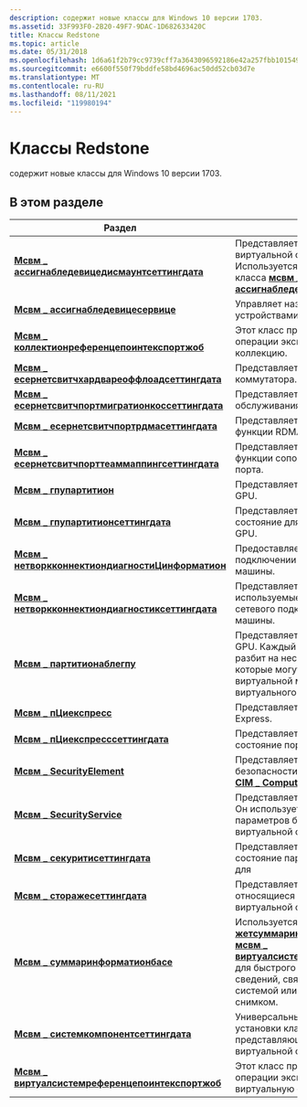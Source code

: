 ```yaml
---
description: содержит новые классы для Windows 10 версии 1703.
ms.assetid: 33F993F0-2B20-49F7-9DAC-1D682633420C
title: Классы Redstone
ms.topic: article
ms.date: 05/31/2018
ms.openlocfilehash: 1d6a61f2b79cc9739cff7a3643096592186e42a257fbb101549cd6719b75fc7b
ms.sourcegitcommit: e6600f550f79bddfe58bd4696ac50dd52cb03d7e
ms.translationtype: MT
ms.contentlocale: ru-RU
ms.lasthandoff: 08/11/2021
ms.locfileid: "119980194"
---
```

# <a name="redstone-classes"></a>Классы Redstone

содержит новые классы для Windows 10 версии 1703.

## <a name="in-this-section"></a>В этом разделе



| Раздел                                                                                                                | Описание                                                                                                                                                                                                                                                                                               |
|----------------------------------------------------------------------------------------------------------------------|-----------------------------------------------------------------------------------------------------------------------------------------------------------------------------------------------------------------------------------------------------------------------------------------------------------|
| [**Мсвм \_ ассигнабледевицедисмаунтсеттингдата**](msvm-assignabledevicedismountsettingdata.md)<br/>             | Представляет параметры виртуальной системы для импорта. Используется методом [**dismount**](msvm-assignabledeviceservice-dismountassignabledevice.md) класса [**мсвм \_ ассигнабледевицесервице**](msvm-assignabledeviceservice.md) .<br/>                                                        |
| [**Мсвм \_ ассигнабледевицесервице**](msvm-assignabledeviceservice.md)<br/>                                     | Управляет назначаемыми устройствами на компьютере узла.<br/>                                                                                                                                                                                                                                      |
| [**Мсвм \_ коллектионреференцепоинтекспортжоб**](msvm-collectionreferencepointexportjob.md)<br/>                 | Этот класс представляет задание операции экспорта точки ссылки на коллекцию.<br/>                                                                                                                                                                                                                       |
| [**Мсвм \_ есернетсвитчхардвареоффлоадсеттингдата**](msvm-ethernetswitchhardwareoffloadsettingdata.md)<br/>   | Представляет параметры разгрузки коммутатора.<br/>                                                                                                                                                                                                                                                        |
| [**Мсвм \_ есернетсвитчпортмигратионкоссеттингдата**](msvm-ethernetswitchportmigrationqossettingdata.md)<br/> | Представляет параметры качества обслуживания VFP.<br/>                                                                                                                                                                                                                                                               |
| [**Мсвм \_ есернетсвитчпортрдмасеттингдата**](msvm-ethernetswitchportrdmasettingdata.md)<br/>                 | Представляет данные о параметре функции RDMA порта.<br/>                                                                                                                                                                                                                                                 |
| [**Мсвм \_ есернетсвитчпорттеаммаппингсеттингдата**](msvm-ethernetswitchportteammappingsettingdata.md)<br/>   | Представляет данные настройки функции сопоставления команды порта.<br/>                                                                                                                                                                                                                                         |
| [**Мсвм \_ гпупартитион**](msvm-gpupartition.md)<br/>                                                           | Представляет состояние раздела GPU.<br/>                                                                                                                                                                                                                                                     |
| [**Мсвм \_ гпупартитионсеттингдата**](msvm-gpupartitionsettingdata.md)<br/>                                     | Представляет настроенное состояние для устройства раздела GPU.<br/>                                                                                                                                                                                                                                     |
| [**Мсвм \_ нетворкконнектиондиагностиЦинформатион**](msvm-networkconnectiondiagnosticinformation.md)<br/>       | Предоставляет сведения о сетевом подключении для виртуальной машины.<br/>                                                                                                                                                                                                                     |
| [**Мсвм \_ нетворкконнектиондиагностиксеттингдата**](msvm-networkconnectiondiagnosticsettingdata.md)<br/>       | Представляет параметры, используемые для проверки сетевого подключения виртуальной машины. <br/>                                                                                                                                                                                                           |
| [**Мсвм \_ партитионаблегпу**](msvm-partitionablegpu.md)<br/>                                                   | Представляет секционированный GPU. Каждый GPU может быть разбит на несколько разделов GPU, которые могут быть назначены виртуальной машине в виде виртуального видеонабора.<br/>                                                                                                                                                  |
| [**Мсвм \_ пЦиекспресс**](msvm-pciexpress.md)<br/>                                                               | Представляет состояние порта PCI Express.<br/>                                                                                                                                                                                                                                                  |
| [**Мсвм \_ пЦиекспресссеттингдата**](msvm-pciexpresssettingdata.md)<br/>                                         | Представляет настроенное состояние порта PCI Express.<br/>                                                                                                                                                                                                                                         |
| [**Мсвм \_ SecurityElement**](msvm-securityelement.md)<br/>                                                     | Представляет параметры безопасности среды выполнения [**CIM \_ ComputerSystem**](cim-computersystem.md).<br/>                                                                                                                                                                                               |
| [**Мсвм \_ SecurityService**](msvm-securityservice.md)<br/>                                                     | Представляет службу безопасности. Он используется для настройки параметров безопасности виртуальной системы.<br/>                                                                                                                                                                                                  |
| [**Мсвм \_ секуритисеттингдата**](msvm-securitysettingdata.md)<br/>                                             | Представляет настроенное состояние параметров безопасности для <br/>                                                                                                                                                                                                                                  |
| [**Мсвм \_ сторажесеттингдата**](msvm-storagesettingdata.md)<br/>                                               | Представляет параметры, относящиеся к хранению для виртуальной системы.<br/>                                                                                                                                                                                                                                 |
| [**Мсвм \_ суммаринформатионбасе**](msvm-summaryinformationbase.md)<br/>                                       | Используется в методе [**жетсуммаринформатион**](getsummaryinformation-msvm-virtualsystemmanagementservice.md) класса [**мсвм \_ виртуалсистемманажементсервице**](msvm-virtualsystemmanagementservice.md) для быстрого получения общих сведений, связанных с виртуальной системой или моментальным снимком.<br/> |
| [**Мсвм \_ системкомпонентсеттингдата**](msvm-systemcomponentsettingdata.md)<br/>                               | Универсальный базовый класс для установки классов данных, представляющих компоненты виртуальной системы.<br/>                                                                                                                                                                                                     |
| [**Мсвм \_ виртуалсистемреференцепоинтекспортжоб**](msvm-virtualsystemreferencepointexportjob.md)<br/>           | Этот класс представляет задание операции экспорта точки ссылки на виртуальную систему.<br/>                                                                                                                                                                                                                   |



 

 

 





